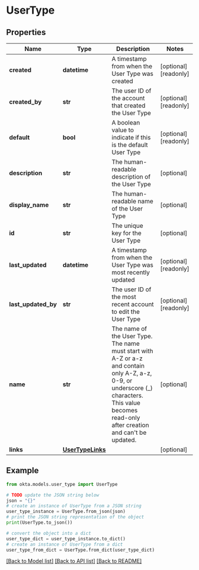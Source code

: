 # UserType


## Properties

Name | Type | Description | Notes
------------ | ------------- | ------------- | -------------
**created** | **datetime** | A timestamp from when the User Type was created | [optional] [readonly] 
**created_by** | **str** | The user ID of the account that created the User Type | [optional] [readonly] 
**default** | **bool** | A boolean value to indicate if this is the default User Type | [optional] [readonly] 
**description** | **str** | The human-readable description of the User Type | [optional] 
**display_name** | **str** | The human-readable name of the User Type | [optional] 
**id** | **str** | The unique key for the User Type | [optional] 
**last_updated** | **datetime** | A timestamp from when the User Type was most recently updated | [optional] [readonly] 
**last_updated_by** | **str** | The user ID of the most recent account to edit the User Type | [optional] [readonly] 
**name** | **str** | The name of the User Type. The name must start with A-Z or a-z and contain only A-Z, a-z, 0-9, or underscore (_) characters.   This value becomes read-only after creation and can&#39;t be updated. | [optional] 
**links** | [**UserTypeLinks**](UserTypeLinks.md) |  | [optional] 

## Example

```python
from okta.models.user_type import UserType

# TODO update the JSON string below
json = "{}"
# create an instance of UserType from a JSON string
user_type_instance = UserType.from_json(json)
# print the JSON string representation of the object
print(UserType.to_json())

# convert the object into a dict
user_type_dict = user_type_instance.to_dict()
# create an instance of UserType from a dict
user_type_from_dict = UserType.from_dict(user_type_dict)
```
[[Back to Model list]](../README.md#documentation-for-models) [[Back to API list]](../README.md#documentation-for-api-endpoints) [[Back to README]](../README.md)


